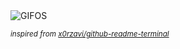 <div align="justify">
<picture>
    <source media="(prefers-color-scheme: dark)" srcset="https://i.ibb.co/99Dxfvkm/output-gif.gif">
    <source media="(prefers-color-scheme: light)" srcset="https://i.ibb.co/99Dxfvkm/output-gif.gif">
    <img alt="GIFOS" src="https://i.ibb.co/99Dxfvkm/output-gif.gif">
</picture>

<sub><i>inspired from [x0rzavi/github-readme-terminal](https://github.com/x0rzavi/github-readme-terminal)</i></sub>

</div>

<!-- Image deletion URL: https://ibb.co/HDScM2fL/d69c0974e9202a630c29883acfe18ec9 -->
